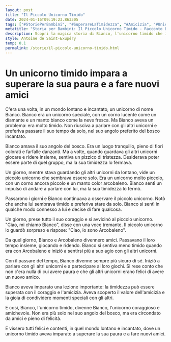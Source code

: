 ```yaml
---
layout: post
title: "Il Piccolo Unicorno Timido"
date: 2024-01-16T09:19:23.863305
tags: ["#StoriePerBambini", "#SuperareLaTimidezza", "#Amicizia", "#Unicorni"]
metatitle: "Storia per Bambini: Il Piccolo Unicorno Timido - Racconto Educativo e Divertente"
description: Scopri la magica storia di Bianco, l'unicorno timido che impara a superare le sue paure e a fare nuovi amici in un mondo incantato. Un racconto emozionante che insegna il valore dell'amicizia e del coraggio.
style: Antoine de Saint-Exupéry
temp: 0.1
permalink: /storie/il-piccolo-unicorno-timido.html
---
```

# Un unicorno timido impara a superare la sua paura e a fare nuovi amici

C'era una volta, in un mondo lontano e incantato, un unicorno di nome Bianco. Bianco era un unicorno speciale, con un corno lucente come un diamante e un manto bianco come la neve fresca. Ma Bianco aveva un problema: era molto timido. Non riusciva a parlare con gli altri unicorni e preferiva passare il suo tempo da solo, nel suo angolo preferito del bosco incantato.

Bianco amava il suo angolo del bosco. Era un luogo tranquillo, pieno di fiori colorati e farfalle danzanti. Ma a volte, quando guardava gli altri unicorni giocare e ridere insieme, sentiva un pizzico di tristezza. Desiderava poter essere parte di quel gruppo, ma la sua timidezza lo fermava.

Un giorno, mentre stava guardando gli altri unicorni da lontano, vide un piccolo unicorno che sembrava essere solo. Era un unicorno molto piccolo, con un corno ancora piccolo e un manto color arcobaleno. Bianco sentì un impulso di andare a parlare con lui, ma la sua timidezza lo fermò.

Passarono i giorni e Bianco continuava a osservare il piccolo unicorno. Notò che anche lui sembrava timido e preferiva stare da solo. Bianco si sentì in qualche modo connesso a lui e decise di fare qualcosa.

Un giorno, prese tutto il suo coraggio e si avvicinò al piccolo unicorno. "Ciao, mi chiamo Bianco", disse con una voce tremante. Il piccolo unicorno lo guardò sorpreso e rispose: "Ciao, io sono Arcobaleno".

Da quel giorno, Bianco e Arcobaleno divennero amici. Passavano il loro tempo insieme, giocando e ridendo. Bianco si sentiva meno timido quando era con Arcobaleno e iniziò a sentirsi più a suo agio con gli altri unicorni.

Con il passare del tempo, Bianco divenne sempre più sicuro di sé. Iniziò a parlare con gli altri unicorni e a partecipare ai loro giochi. Si rese conto che non c'era nulla di cui avere paura e che gli altri unicorni erano felici di avere un nuovo amico.

Bianco aveva imparato una lezione importante: la timidezza può essere superata con il coraggio e l'amicizia. Aveva scoperto il valore dell'amicizia e la gioia di condividere momenti speciali con gli altri.

E così, Bianco, l'unicorno timido, divenne Bianco, l'unicorno coraggioso e amichevole. Non era più solo nel suo angolo del bosco, ma era circondato da amici e pieno di felicità.

E vissero tutti felici e contenti, in quel mondo lontano e incantato, dove un unicorno timido aveva imparato a superare la sua paura e a fare nuovi amici.

        